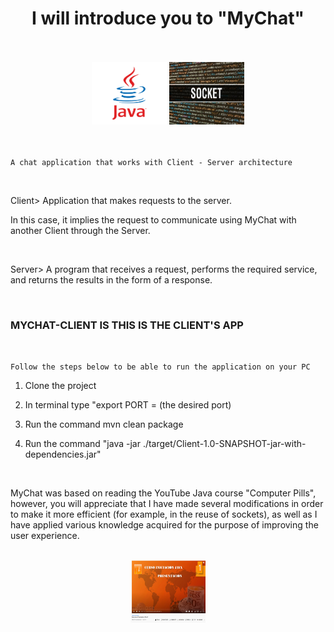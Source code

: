 

<div align="middle">
<h1>I will introduce you to "MyChat"</h1>
</div>



<br>
<br>
<div align="middle">
<img src="src/main/resources/java.png" height="100" width="120"/>
<img src="src/main/resources/sockets.jpg" height="100" width="120"/>
</div>
<br>
<br>

`A chat application that works with Client - Server architecture`

<br>

Client> Application that makes requests to the server.

In this case, it implies the request to communicate using MyChat
with another Client through the Server.

<br>

Server> A program that receives a request, performs the required
service, and returns the results in the form of a response.

<br>

###                   MYCHAT-CLIENT IS   THIS IS THE CLIENT'S APP

<br>

`Follow the steps below to be able to run the application on your PC`

1) Clone the project

2) In terminal type "export PORT = (the desired port)

3) Run the command mvn clean package

4) Run the command "java -jar ./target/Client-1.0-SNAPSHOT-jar-with-dependencies.jar"


<br>

MyChat was based on reading the YouTube Java course "Computer Pills",
however, you will appreciate that I have made several modifications
in order to make it more efficient (for example, in the reuse of 
sockets), as well as I have applied various knowledge acquired for
the purpose of improving the user experience.

<br>
<div align="middle">
<img src="src/main/resources/javacourse.png" height="100" width="120"/>
</div>
<br>

